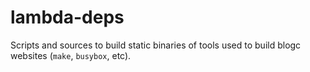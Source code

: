 # lambda-deps
Scripts and sources to build static binaries of tools used to build blogc websites (`make`, `busybox`, etc).
